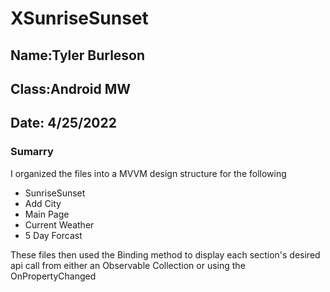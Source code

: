 # XSunriseSunset
## Name:Tyler Burleson
## Class:Android MW
## Date: 4/25/2022

### Sumarry
I organized the files into a MVVM design structure for the following
- SunriseSunset
- Add City
- Main Page
- Current Weather
- 5 Day Forcast

These files then used the Binding method to display each section's desired api call from either an Observable Collection or using the OnPropertyChanged
